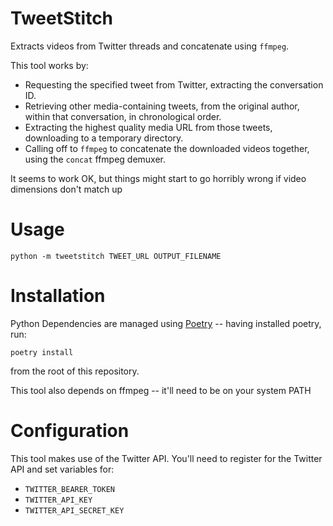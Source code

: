 TweetStitch
===========

Extracts videos from Twitter threads and concatenate using `ffmpeg`.

This tool works by:
* Requesting the specified tweet from Twitter, extracting the conversation ID.
* Retrieving other media-containing tweets, from the original author, within that conversation, in chronological order.
* Extracting the highest quality media URL from those tweets, downloading to a temporary directory.
* Calling off to `ffmpeg` to concatenate the downloaded videos together, using the `concat` ffmpeg demuxer.

It seems to work OK, but things might start to go horribly wrong if video dimensions don't match up 

# Usage
```
python -m tweetstitch TWEET_URL OUTPUT_FILENAME
```

# Installation 
Python Dependencies are managed using [Poetry](https://python-poetry.org)  -- having installed poetry, run:

```
poetry install
```

from the root of this repository.

This tool also depends on ffmpeg -- it'll need to be on your system PATH

# Configuration
This tool makes use of the Twitter API. You'll need to register for the Twitter API and set variables for:

* `TWITTER_BEARER_TOKEN`
* `TWITTER_API_KEY`
* `TWITTER_API_SECRET_KEY`
